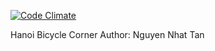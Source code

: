 [![Code Climate](https://codeclimate.com/github/nhattan/hbc/badges/gpa.svg)](https://codeclimate.com/github/nhattan/hbc)

Hanoi Bicycle Corner
Author: Nguyen Nhat Tan